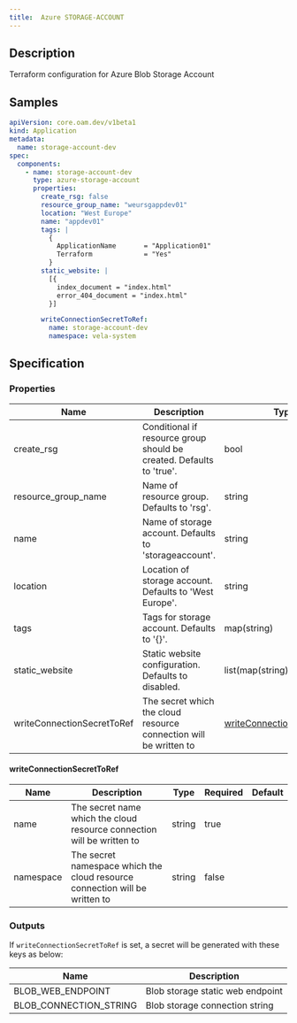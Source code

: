 ```yaml
---
title:  Azure STORAGE-ACCOUNT
---
```


## Description

Terraform configuration for Azure Blob Storage Account

## Samples

```yaml
apiVersion: core.oam.dev/v1beta1
kind: Application
metadata:
  name: storage-account-dev
spec:
  components:
    - name: storage-account-dev
      type: azure-storage-account
      properties:
        create_rsg: false
        resource_group_name: "weursgappdev01"
        location: "West Europe"
        name: "appdev01"
        tags: |
          {
            ApplicationName       = "Application01"
            Terraform             = "Yes"
          } 
        static_website: |
          [{
            index_document = "index.html"
            error_404_document = "index.html"
          }]

        writeConnectionSecretToRef:
          name: storage-account-dev
          namespace: vela-system
```

## Specification


### Properties

 Name | Description | Type | Required | Default 
 ------------ | ------------- | ------------- | ------------- | ------------- 
 create_rsg | Conditional if resource group should be created. Defaults to 'true'. | bool | false |  
 resource_group_name | Name of resource group. Defaults to 'rsg'. | string | false |  
 name | Name of storage account. Defaults to 'storageaccount'. | string | false |  
 location | Location of storage account. Defaults to 'West Europe'. | string | false |  
 tags | Tags for storage account. Defaults to '{}'. | map(string) | false |  
 static_website | Static website configuration. Defaults to disabled. | list(map(string)) | false |  
 writeConnectionSecretToRef | The secret which the cloud resource connection will be written to | [writeConnectionSecretToRef](#writeConnectionSecretToRef) | false |  


#### writeConnectionSecretToRef

 Name | Description | Type | Required | Default 
 ------------ | ------------- | ------------- | ------------- | ------------- 
 name | The secret name which the cloud resource connection will be written to | string | true |  
 namespace | The secret namespace which the cloud resource connection will be written to | string | false |  


### Outputs

If `writeConnectionSecretToRef` is set, a secret will be generated with these keys as below:

 Name | Description 
 ------------ | ------------- 
 BLOB_WEB_ENDPOINT | Blob storage static web endpoint
 BLOB_CONNECTION_STRING | Blob storage connection string
